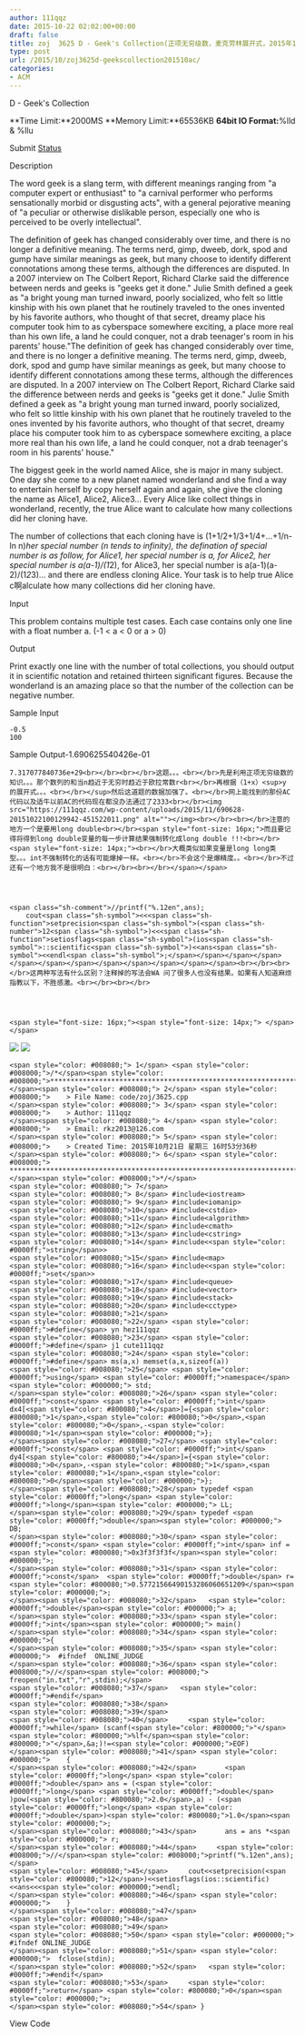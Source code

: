 ```yaml
---
author: 111qqz
date: 2015-10-22 02:02:00+00:00
draft: false
title: zoj  3625 D - Geek's Collection(正项无穷级数，麦克劳林展开式，2015年10月AC)
type: post
url: /2015/10/zoj3625d-geekscollection201510ac/
categories:
- ACM
---
```





D - Geek's Collection


**Time Limit:**2000MS **Memory Limit:**65536KB **64bit IO Format:**%lld & %llu


Submit [Status](http://acm.hust.edu.cn/vjudge/contest/view.action?cid=95597#status//D/0)













Description







The word geek is a slang term, with different meanings ranging from "a computer expert or enthusiast" to "a carnival performer who performs sensationally morbid or disgusting acts", with a general pejorative meaning of "a peculiar or otherwise dislikable person, especially one who is perceived to be overly intellectual".




The definition of geek has changed considerably over time, and there is no longer a definitive meaning. The terms nerd, gimp, dweeb, dork, spod and gump have similar meanings as geek, but many choose to identify different connotations among these terms, although the differences are disputed. In a 2007 interview on The Colbert Report, Richard Clarke said the difference between nerds and geeks is "geeks get it done." Julie Smith defined a geek as "a bright young man turned inward, poorly socialized, who felt so little kinship with his own planet that he routinely traveled to the ones invented by his favorite authors, who thought of that secret, dreamy place his computer took him to as cyberspace somewhere exciting, a place more real than his own life, a land he could conquer, not a drab teenager's room in his parents' house."The definition of geek has changed considerably over time, and there is no longer a definitive meaning. The terms nerd, gimp, dweeb, dork, spod and gump have similar meanings as geek, but many choose to identify different connotations among these terms, although the differences are disputed. In a 2007 interview on The Colbert Report, Richard Clarke said the difference between nerds and geeks is "geeks get it done." Julie Smith defined a geek as "a bright young man turned inward, poorly socialized, who felt so little kinship with his own planet that he routinely traveled to the ones invented by his favorite authors, who thought of that secret, dreamy place his computer took him to as cyberspace somewhere exciting, a place more real than his own life, a land he could conquer, not a drab teenager's room in his parents' house."




The biggest geek in the world named Alice, she is major in many subject. One day she come to a new planet named wonderland and she find a way to entertain herself by copy herself again and again, she give the cloning the name as Alice1, Alice2, Alice3... Every Alice like collect things in wonderland, recently, the true Alice want to calculate how many collections did her cloning have.




The number of collections that each cloning have is (1+1/2+1/3+1/4+...+1/n-ln n)*her special number (n tends to infinity), the defination of special number is as follow, for Alice1, her special number is a, for Alice2, her special number is a(a-1)/(1*2), for Alice3, her special number is a(a-1)(a-2)/(1*2*3)... and there are endless cloning Alice. Your task is to help true Alice c啊alculate how many collections did her cloning have.













Input







This problem contains multiple test cases. Each case contains only one line with a float number a. (-1 < a < 0 or a > 0)













Output







Print exactly one line with the number of total collections, you should output it in scientific notation and retained thirteen significant figures. Because the wonderland is an amazing place so that the number of the collection can be negative number.













Sample Input






    
    -0.5
    100
    













Sample Output-1.690625540426e-01






    
    7.317077840736e+29<br></br><br></br>这题。。。<br></br>先是利用正项无穷级数的知识。。。那个数列的和当n趋近于无穷时趋近于欧拉常数r<br></br>再根据（1+x）<sup>y   的展开式。。。<br></br></sup>然后这道题的数据加强了。<br></br>网上能找到的那份AC代码以及适牛以前AC的代码现在都没办法通过了2333<br></br><img src="https://111qqz.com/wp-content/uploads/2015/11/690628-20151022100129942-451522011.png" alt=""></img><br></br><br></br>注意的地方一个是要用long double<br></br><span style="font-size: 16px;">而且要记得将得到long double变量的每一步计算结果强制转化成long double !!!<br></br><span style="font-size: 14px;"><br></br>大概类似如果变量是long long类型。。。int不强制转化的话有可能爆掉一样。<br></br>不会这个是爆精度。。<br></br>不过还有一个地方我不是很明白：<br></br><br></br></span></span>



    
    <span class="sh-comment">//printf("%.12en",ans);
    	cout<span class="sh-symbol"><<<span class="sh-function">setprecision<span class="sh-symbol">(<span class="sh-number">12<span class="sh-symbol">)<<<span class="sh-function">setiosflags<span class="sh-symbol">(ios<span class="sh-symbol">::scientific<span class="sh-symbol">)<<ans<span class="sh-symbol"><<endl<span class="sh-symbol">;</span></span></span></span></span></span></span></span></span></span></span></span><br></br><br></br>这两种写法有什么区别？注释掉的写法会WA 问了很多人也没有结果。如果有人知道麻烦指教以下，不胜感激。<br></br><br></br>



    
    <span style="font-size: 16px;"><span style="font-size: 14px;"> </span></span>




![](https://111qqz.com/wp-content/uploads/2015/11/ContractedBlock34.gif)
![](https://111qqz.com/wp-content/uploads/2015/11/ExpandedBlockStart34.gif)





    
    <span style="color: #008080;"> 1</span> <span style="color: #008000;">/*</span><span style="color: #008000;">************************************************************************
    </span><span style="color: #008080;"> 2</span> <span style="color: #008000;">    > File Name: code/zoj/3625.cpp
    </span><span style="color: #008080;"> 3</span> <span style="color: #008000;">    > Author: 111qqz
    </span><span style="color: #008080;"> 4</span> <span style="color: #008000;">    > Email: rkz2013@126.com
    </span><span style="color: #008080;"> 5</span> <span style="color: #008000;">    > Created Time: 2015年10月21日 星期三 16时53分36秒
    </span><span style="color: #008080;"> 6</span> <span style="color: #008000;"> ***********************************************************************</span><span style="color: #008000;">*/</span>
    <span style="color: #008080;"> 7</span> 
    <span style="color: #008080;"> 8</span> #include<iostream>
    <span style="color: #008080;"> 9</span> #include<iomanip>
    <span style="color: #008080;">10</span> #include<cstdio>
    <span style="color: #008080;">11</span> #include<algorithm>
    <span style="color: #008080;">12</span> #include<cmath>
    <span style="color: #008080;">13</span> #include<cstring>
    <span style="color: #008080;">14</span> #include<<span style="color: #0000ff;">string</span>>
    <span style="color: #008080;">15</span> #include<map>
    <span style="color: #008080;">16</span> #include<<span style="color: #0000ff;">set</span>>
    <span style="color: #008080;">17</span> #include<queue>
    <span style="color: #008080;">18</span> #include<vector>
    <span style="color: #008080;">19</span> #include<stack>
    <span style="color: #008080;">20</span> #include<cctype>
    <span style="color: #008080;">21</span> 
    <span style="color: #008080;">22</span> <span style="color: #0000ff;">#define</span> yn hez111qqz
    <span style="color: #008080;">23</span> <span style="color: #0000ff;">#define</span> j1 cute111qqz
    <span style="color: #008080;">24</span> <span style="color: #0000ff;">#define</span> ms(a,x) memset(a,x,sizeof(a))
    <span style="color: #008080;">25</span> <span style="color: #0000ff;">using</span> <span style="color: #0000ff;">namespace</span><span style="color: #000000;"> std;
    </span><span style="color: #008080;">26</span> <span style="color: #0000ff;">const</span> <span style="color: #0000ff;">int</span> dx4[<span style="color: #800080;">4</span>]={<span style="color: #800080;">1</span>,<span style="color: #800080;">0</span>,<span style="color: #800080;">0</span>,-<span style="color: #800080;">1</span><span style="color: #000000;">};
    </span><span style="color: #008080;">27</span> <span style="color: #0000ff;">const</span> <span style="color: #0000ff;">int</span> dy4[<span style="color: #800080;">4</span>]={<span style="color: #800080;">0</span>,-<span style="color: #800080;">1</span>,<span style="color: #800080;">1</span>,<span style="color: #800080;">0</span><span style="color: #000000;">};
    </span><span style="color: #008080;">28</span> typedef <span style="color: #0000ff;">long</span> <span style="color: #0000ff;">long</span><span style="color: #000000;"> LL;
    </span><span style="color: #008080;">29</span> typedef <span style="color: #0000ff;">double</span><span style="color: #000000;"> DB;
    </span><span style="color: #008080;">30</span> <span style="color: #0000ff;">const</span> <span style="color: #0000ff;">int</span> inf = <span style="color: #800080;">0x3f3f3f3f</span><span style="color: #000000;">;
    </span><span style="color: #008080;">31</span> <span style="color: #0000ff;">const</span>  <span style="color: #0000ff;">double</span> r=  <span style="color: #800080;">0.57721566490153286060651209</span><span style="color: #000000;">;
    </span><span style="color: #008080;">32</span>   <span style="color: #0000ff;">double</span><span style="color: #000000;"> a;
    </span><span style="color: #008080;">33</span> <span style="color: #0000ff;">int</span><span style="color: #000000;"> main()
    </span><span style="color: #008080;">34</span> <span style="color: #000000;">{
    </span><span style="color: #008080;">35</span> <span style="color: #000000;">  #ifndef  ONLINE_JUDGE
    </span><span style="color: #008080;">36</span> <span style="color: #008000;">//</span><span style="color: #008000;">   freopen("in.txt","r",stdin);</span>
    <span style="color: #008080;">37</span>   <span style="color: #0000ff;">#endif</span>
    <span style="color: #008080;">38</span> 
    <span style="color: #008080;">39</span> 
    <span style="color: #008080;">40</span>     <span style="color: #0000ff;">while</span> (scanf(<span style="color: #800000;">"</span><span style="color: #800000;">%lf</span><span style="color: #800000;">"</span>,&a;)!=<span style="color: #000000;">EOF)
    </span><span style="color: #008080;">41</span> <span style="color: #000000;">    {
    </span><span style="color: #008080;">42</span>       <span style="color: #0000ff;">long</span> <span style="color: #0000ff;">double</span> ans = (<span style="color: #0000ff;">long</span> <span style="color: #0000ff;">double</span> )pow(<span style="color: #800080;">2.0</span>,a) - (<span style="color: #0000ff;">long</span> <span style="color: #0000ff;">double</span>)<span style="color: #800080;">1.0</span><span style="color: #000000;">;
    </span><span style="color: #008080;">43</span>       ans = ans *<span style="color: #000000;"> r;
    </span><span style="color: #008080;">44</span>     <span style="color: #008000;">//</span><span style="color: #008000;">printf("%.12en",ans);</span>
    <span style="color: #008080;">45</span>     cout<<setprecision(<span style="color: #800080;">12</span>)<<setiosflags(ios::scientific)<<ans<<<span style="color: #000000;">endl;
    </span><span style="color: #008080;">46</span> <span style="color: #000000;">    }
    </span><span style="color: #008080;">47</span> 
    <span style="color: #008080;">48</span> 
    <span style="color: #008080;">49</span> 
    <span style="color: #008080;">50</span> <span style="color: #000000;"> #ifndef ONLINE_JUDGE
    </span><span style="color: #008080;">51</span> <span style="color: #000000;">  fclose(stdin);
    </span><span style="color: #008080;">52</span>   <span style="color: #0000ff;">#endif</span>
    <span style="color: #008080;">53</span>     <span style="color: #0000ff;">return</span> <span style="color: #800080;">0</span><span style="color: #000000;">;
    </span><span style="color: #008080;">54</span> }





View Code






    
     









